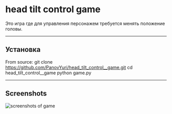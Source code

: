 # head tilt control game
 
Это игра где для управления персонажем требуется менять положение головы.

***
## Установка
From source:
    git clone https://github.com/PanovYuri/head_tilt_control__game.git
    cd head_tilt_control__game
    python game.py

***
## Screenshots
![screenshots of game](https://github.com/PanovYuri/head_tilt_control__game/img/screen.png)
